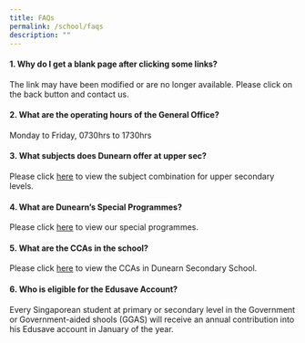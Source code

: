 ```yaml
---
title: FAQs
permalink: /school/faqs
description: ""
---
```

<h4>1. Why do I get a blank page after clicking some links?</h4>
<p>The link may have been modified or are no longer available. Please click on the back button and contact us.</p>
<h4>2. What are the operating hours of the General Office?</h4>
<p>Monday to Friday, 0730hrs to 1730hrs</p>
<h4>3.&nbsp;What subjects does Dunearn offer at upper sec?</h4>
<p>Please click&nbsp;<a href="https://docs.google.com/a/dunearn.edu.sg/viewer?a=v&amp;pid=sites&amp;srcid=ZHVuZWFybi5lZHUuc2d8ZHVuZWFybi1zZWNvbmRhcnktc2Nob29sLWRvY3VtZW50cy1hbmQtZm9ybXN8Z3g6NzIyOWNlNTAxY2U2YWVhNA" target="_blank" rel="noopener">here</a>&nbsp;to view the subject combination for upper secondary levels.</p>
<h4>4. What are Dunearn&rsquo;s Special Programmes?</h4>
<p>Please click&nbsp;<a href="/school-programs" target="_blank" rel="noopener">here</a>&nbsp;to view our special programmes.</p>
<h4>5.&nbsp;What are the CCAs in the school?</h4>
<p>Please click&nbsp;<a href="/ccas" target="_blank" rel="noopener">here</a>&nbsp;to view the CCAs in Dunearn Secondary School.</p>
<h4>6.&nbsp;Who is eligible for the Edusave Account?</h4>
<p>Every Singaporean student at primary or secondary level in the Government or Government-aided shools (GGAS) will receive an annual contribution into his Edusave account in January of the year.</p>